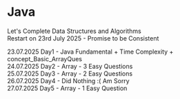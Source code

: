 # Java
Let's Complete Data Structures and Algorithms<br>
Restart on 23rd July 2025 - Promise to be Consistent<br>

23.07.2025 Day1 - Java Fundamental + Time Complexity + concept_Basic_ArrayQues<br>
24.07.2025 Day2 - Array - 3 Easy Questions<br>
25.07.2025 Day3 - Array - 2 Easy Questions<br>
26.07.2025 Day4 - Did Nothing :( Am Sorry <br>
27.07.2025 Day5 - Array - 1 Easy Question <br>
